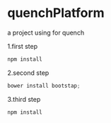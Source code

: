 # quenchPlatform
a project using for quench

1.first step
```javascript
npm install
```

2.second step
```javascript
bower install bootstap;
```

3.third step
```javascript
npm install
```
